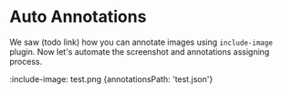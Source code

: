 # Auto Annotations

We saw (todo link) how you can annotate images using `include-image` plugin.
Now let's automate the screenshot and annotations assigning process.

:include-image: test.png {annotationsPath: 'test.json'}

